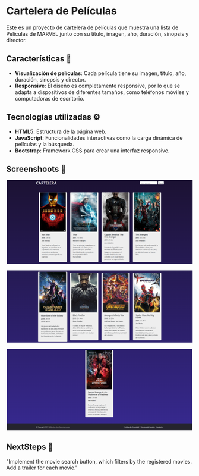 <h1> Cartelera de Películas</h1>

<p>Este es un proyecto de cartelera de películas que muestra una lista de Peliculas de MARVEL junto con su título, imagen, año, duración, sinopsis y director.</p>

## Características 📖

- **Visualización de películas**: Cada película tiene su imagen, título, año, duración, sinopsis y director.
- **Responsive**: El diseño es completamente responsive, por lo que se adapta a dispositivos de diferentes tamaños, como teléfonos móviles y computadoras de escritorio.


## Tecnologías utilizadas ⚙️


- **HTML5**: Estructura de la página web.
- **JavaScript**: Funcionalidades interactivas como la carga dinámica de películas y la búsqueda.
- **Bootstrap**: Framework CSS para crear una interfaz responsive.

## Screenshoots 📸
<p align="center"><img src="images/cartelera1.png" width="500"></p>

<p align="center"><img src="images/cartelera2.png" width="500"></p>

<p align="center"><img src="images/cartelera3.png" width="500"></p>

## NextSteps 👟

<p>"Implement the movie search button, which filters by the registered movies. Add a trailer for each movie."</p>
